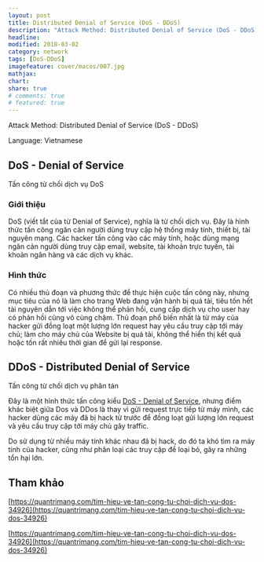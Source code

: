 ```yaml
---
layout: post
title: Distributed Denial of Service (DoS - DDoS)
description: "Attack Method: Distributed Denial of Service (DoS - DDoS)"
headline:
modified: 2018-03-02
category: network
tags: [DoS-DDoS]
imagefeature: cover/macos/007.jpg
mathjax:
chart:
share: true
# comments: true
# featured: true
---
```


Attack Method: Distributed Denial of Service (DoS - DDoS)

Language: Vietnamese


## DoS - Denial of Service
Tấn công từ chối dịch vụ DoS

### Giới thiệu
DoS (viết tắt của từ Denial of Service), nghĩa là từ chối dịch vụ. Đây là hình thức tấn công ngăn cản người dùng truy cập hệ thống máy tính, thiết bị, tài nguyên mạng. Các hacker tấn công vào các máy tính, hoặc dùng mạng ngăn cản người dùng truy cập email, website, tài khoản trực tuyến, tài khoản ngân hàng và các dịch vụ khác.

### Hình thức
Có nhiều thủ đoạn và phương thức để thực hiện cuộc tấn công này, nhưng mục tiêu của nó là làm cho trang Web đang vận hành bị quá tải, tiêu tốn hết tài nguyên dẫn tới việc không thể phản hồi, cung cấp dịch vụ cho user hay có phản hồi cũng vô cùng chậm. Thủ đoạn phổ biến nhất là từ máy của hacker gửi đồng loạt một lượng lớn request hay yêu cầu truy cập tới máy chủ; làm cho máy chủ của Website bị quá tải, không thể hiển thị kết quả hoặc tốn rất nhiều thời gian để gửi lại response.


## DDoS - Distributed Denial of Service
Tấn công từ chối dịch vụ phân tán

Đây là một hình thức tấn công kiểu [DoS - Denial of Service](https://github.com/huynhsamha/network/wiki/1.-DoS-(Denial-of-Service)), nhưng điểm khác biệt giữa Dos và DDos là thay vì gửi request trực tiếp từ máy mình, các hacker dùng các máy đã bị hack từ trước để đồng loạt gửi lượng lớn request và yêu cầu truy cập tới máy chủ gây traffic. 

Do sử dụng từ nhiều máy tính khác nhau đã bị hack, do đó ta khó tìm ra máy tính của hacker, cũng như phân loại các truy cập để loại bỏ, gây ra những tổn hại lớn.

## Tham khảo

[https://quantrimang.com/tim-hieu-ve-tan-cong-tu-choi-dich-vu-dos-34926](https://quantrimang.com/tim-hieu-ve-tan-cong-tu-choi-dich-vu-dos-34926)

[https://quantrimang.com/tim-hieu-ve-tan-cong-tu-choi-dich-vu-dos-34926](https://quantrimang.com/tim-hieu-ve-tan-cong-tu-choi-dich-vu-dos-34926)
